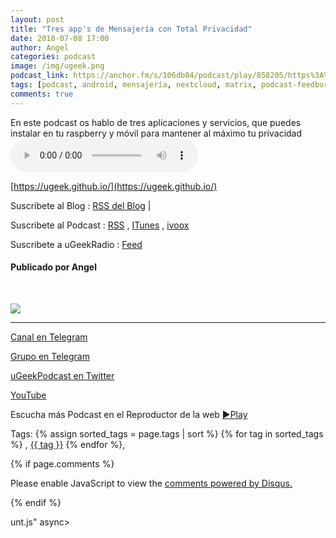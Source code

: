 ```yaml
---
layout: post
title: "Tres app's de Mensajería con Total Privacidad"
date: 2018-07-08 17:00
author: Angel
categories: podcast
image: /img/ugeek.png
podcast_link: https://anchor.fm/s/106db04/podcast/play/858205/https%3A%2F%2Fd3ctxlq1ktw2nl.cloudfront.net%2Fstaging%2F2018-6-6%2F3-Aplicaciones-de-Mensajer-a-c-505dbc31d87a8.m4a
tags: [podcast, android, mensajería, nextcloud, matrix, podcast-feedburner]
comments: true
---
```

En este podcast os hablo de tres aplicaciones y servicios, que puedes instalar en tu raspberry y móvil para mantener al máximo tu privacidad
<audio controls>
  <source src="https://anchor.fm/s/106db04/podcast/play/858205/https%3A%2F%2Fd3ctxlq1ktw2nl.cloudfront.net%2Fstaging%2F2018-6-6%2F3-Aplicaciones-de-Mensajer-a-c-505dbc31d87a8.m4a">
Your browser does not support the audio element.
</audio>

[https://ugeek.github.io/](https://ugeek.github.io/)

Suscribete al Blog :  [RSS del Blog](http://feeds.feedburner.com/uGeekBlog) |

Suscribete al Podcast :  [RSS](http://feeds.feedburner.com/ugeek) , [ITunes](https://itunes.apple.com/us/podcast/ugeek/id1201421866?mt=2) , [ivoox](https://www.ivoox.com/podcast-ugeek_sq_f1383493_1.html)  

Suscribete a uGeekRadio : [Feed](http://feeds.feedburner.com/uGeekRadio)  

#### Publicado por Angel  

<br>

<!-- ------------------------------------- url del podcast -------------------------------------------  -->


<!-- -------------------------------------Imagen -------------------------------------------  -->

![](http://)



<!-- -------------------------------------Descripción del podcast -------------------------------------------  -->

  


<!-- -------------------------------------Aquí abajo los Comentarios -------------------------------------------  -->



  ---

[Canal en Telegram](https://t.me/uGeek)  

[Grupo en Telegram](https://t.me/uGeekPodcast)  

[uGeekPodcast en Twitter](https://twitter.com/ugeekpodcast)  

[YouTube](https://www.youtube.com/channel/UCVmGqdwOeswJ55IFmsYNlww)  

Escucha más Podcast en el Reproductor de la web [►Play](https://ugeek.github.io/podcasts/)  


Tags: {% assign sorted_tags = page.tags | sort %} {% for tag in sorted_tags %} , <span class="tag"><a href="/tag#{{ tag }}">{{ tag }}</a></span> {% endfor %},


{% if page.comments %}
<div id="disqus_thread"></div>
<script>

/**
*  RECOMMENDED CONFIGURATION VARIABLES: EDIT AND UNCOMMENT THE SECTION BELOW TO INSERT DYNAMIC VALUES FROM YOUR PLATFORM OR CMS.
*  LEARN WHY DEFINING THESE VARIABLES IS IMPORTANT: https://disqus.com/admin/universalcode/#configuration-variables*/
/*
var disqus_config = function () {
this.page.url = PAGE_URL;  // Replace PAGE_URL with your page's canonical URL variable
this.page.identifier = PAGE_IDENTIFIER; // Replace PAGE_IDENTIFIER with your page's unique identifier variable
};
*/
(function() { // DON'T EDIT BELOW THIS LINE
var d = document, s = d.createElement('script');
s.src = 'https://https-angelbcn-github-io-ugeek.disqus.com/embed.js';
s.setAttribute('data-timestamp', +new Date());
(d.head || d.body).appendChild(s);
})();
</script>
<noscript>Please enable JavaScript to view the <a href="https://disqus.com/?ref_noscript">comments powered by Disqus.</a></noscript>

{% endif %}

<script id="dsq-count-scr" src="//https-angelbcn-github-io-ugeek.disqus.com/count.js" async></script>
unt.js" async></script>
